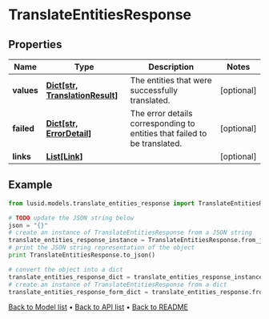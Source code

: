 # TranslateEntitiesResponse


## Properties
Name | Type | Description | Notes
------------ | ------------- | ------------- | -------------
**values** | [**Dict[str, TranslationResult]**](TranslationResult.md) | The entities that were successfully translated. | [optional] 
**failed** | [**Dict[str, ErrorDetail]**](ErrorDetail.md) | The error details corresponding to entities that failed to be translated. | [optional] 
**links** | [**List[Link]**](Link.md) |  | [optional] 

## Example

```python
from lusid.models.translate_entities_response import TranslateEntitiesResponse

# TODO update the JSON string below
json = "{}"
# create an instance of TranslateEntitiesResponse from a JSON string
translate_entities_response_instance = TranslateEntitiesResponse.from_json(json)
# print the JSON string representation of the object
print TranslateEntitiesResponse.to_json()

# convert the object into a dict
translate_entities_response_dict = translate_entities_response_instance.to_dict()
# create an instance of TranslateEntitiesResponse from a dict
translate_entities_response_form_dict = translate_entities_response.from_dict(translate_entities_response_dict)
```
[Back to Model list](../README.md#documentation-for-models) &#8226; [Back to API list](../README.md#documentation-for-api-endpoints) &#8226; [Back to README](../README.md)


